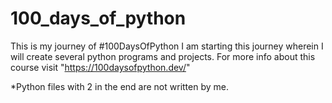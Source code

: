 # 100_days_of_python
This is my journey of #100DaysOfPython
I am starting this journey wherein I will create several python programs and projects. 
For more info about this course visit "https://100daysofpython.dev/"

*Python files with 2 in the end are not written by me.
